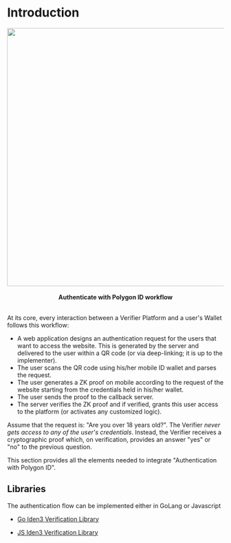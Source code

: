 # Introduction

<div align="center">
<img src= "../../../imgs/login.png" align="center" width="600"/>
<div align="center"><span style="font-size: 14px;">
<br>
<b> Authenticate with Polygon ID workflow </b></div>
<br>
</div>

At its core, every interaction between a Verifier Platform and a user's Wallet follows this workflow:

- A web application designs an authentication request for the users that want to access the website. This is generated by the server and delivered to the user within a QR code (or via deep-linking; it is up to the implementer).
- The user scans the QR code using his/her mobile ID wallet and parses the request.
- The user generates a ZK proof on mobile according to the request of the website starting from the credentials held in his/her wallet.
- The user sends the proof to the callback server.
- The server verifies the ZK proof and if verified, grants this user access to the platform (or activates any customized logic).

Assume that the request is: "Are you over 18 years old?". The Verifier *never gets access to any of the user's credentials*. Instead, the Verifier receives a cryptographic proof which, on verification, provides an answer "yes" or "no" to the previous question. 

This section provides all the elements needed to integrate "Authentication with Polygon ID".

## Libraries

The authentication flow can be implemented either in GoLang or Javascript

- <a href="https://github.com/iden3/go-iden3-auth" target="_blank">Go Iden3 Verification Library</a>

- <a href="https://github.com/iden3/js-iden3-auth" target="_blank">JS Iden3 Verification Library</a>



